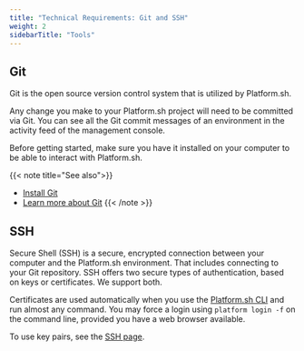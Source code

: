 ```yaml
---
title: "Technical Requirements: Git and SSH"
weight: 2
sidebarTitle: "Tools"
---
```


## Git

Git is the open source version control system that is utilized by Platform.sh.

Any change you make to your Platform.sh project will need to be committed via Git. You can see all the Git commit messages of an environment in the activity feed of the management console.

Before getting started, make sure you have it installed on your computer to be able to interact with Platform.sh.

{{< note title="See also">}}
* [Install Git](https://help.github.com/articles/set-up-git/)
* [Learn more about Git](https://git-scm.com/)
{{< /note >}}

## SSH

Secure Shell (SSH) is a secure, encrypted connection between your computer and the Platform.sh environment.  That includes connecting to your Git repository.  SSH offers two secure types of authentication, based on keys or certificates.  We support both.

Certificates are used automatically when you use the [Platform.sh CLI](/development/cli/_index.md) and run almost any command.  You may force a login using `platform login -f` on the command line, provided you have a web browser available.

To use key pairs, see the [SSH page](/development/ssh/_index.md#authenticate-with-ssh-keys).

